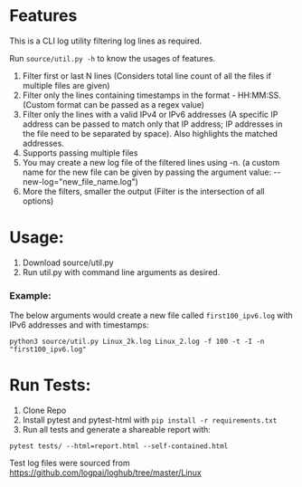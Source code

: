 # Features

This is a CLI log utility filtering log lines as required.

Run ```source/util.py -h``` to know the usages of features.


1. Filter first or last N lines (Considers total line count of all the files if multiple files are given)
2. Filter only the lines containing timestamps in the format - HH:MM:SS. (Custom format can be passed as a regex value)
3. Filter only the lines with a valid IPv4 or IPv6 addresses (A specific IP address can be passed to match only that IP address; IP addresses in the file need to be separated by space). Also highlights the matched addresses.
4. Supports passing multiple files
5. You may create a new log file of the filtered lines using -n. (a custom name for the new file can be given by passing the argument value: --new-log="new_file_name.log")
6. More the filters, smaller the output (Filter is the intersection of all options)


# Usage:
1. Download source/util.py
2. Run util.py with command line arguments as desired.

### Example:

The below arguments would create a new file called ```first100_ipv6.log``` with IPv6 addresses and with timestamps:
```
python3 source/util.py Linux_2k.log Linux_2.log -f 100 -t -I -n "first100_ipv6.log"
```


# Run Tests:
1. Clone Repo
2. Install pytest and pytest-html with ```pip install -r requirements.txt```
3. Run all tests and generate a shareable report with:
```
pytest tests/ --html=report.html --self-contained.html
```



Test log files were sourced from https://github.com/logpai/loghub/tree/master/Linux
